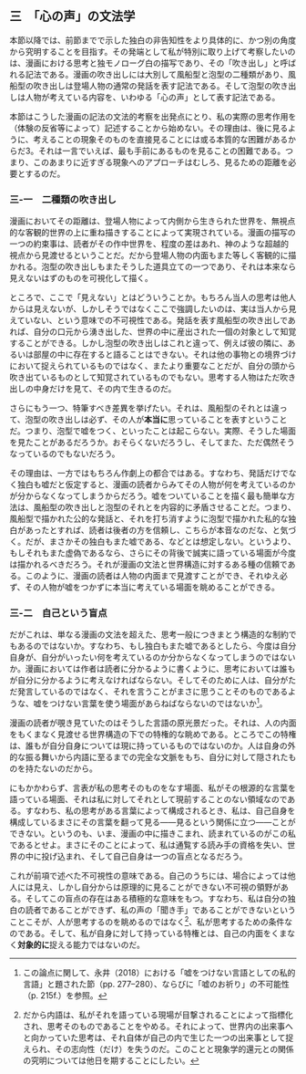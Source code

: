 ## 三　「心の声」の文法学

本節以降では、前節までで示した独白の非告知性をより具体的に、かつ別の角度から究明することを目指す。その発端として私が特別に取り上げて考察したいのは、漫画における思考と独モノローグ白の描写であり、その「吹き出し」と呼ばれる記法である。漫画の吹き出しには大別して風船型と泡型の二種類があり、風船型の吹き出しは登場人物の通常の発話を表す記法である。そして泡型の吹き出しは人物が考えている内容を、いわゆる「心の声」として表す記法である。

本節はこうした漫画の記法の文法的考察を出発点にとり、私の実際の思考作用を（体験の反省等によって）記述することから始めない。その理由は、後に見るように、考えることの現象そのものを直接見ることには或る本質的な困難があるからだ3。それは一言でいえば、最も手前にあるものを見ることの困難である。つまり、このあまりに近すぎる現象へのアプローチはむしろ、見るための距離を必要とするのだ。

### 三-一　二種類の吹き出し

漫画においてその距離は、登場人物によって内側から生きられた世界を、無視点的な客観的世界の上に重ね描きすることによって実現されている。漫画の描写の一つの約束事は、読者がその作中世界を、程度の差はあれ、神のような超越的視点から見渡せるということだ。だから登場人物の内面もまた等しく客観的に描かれる。泡型の吹き出しもまたそうした道具立ての一つであり、それは本来なら見えないはずのものを可視化して描く。

ところで、ここで「見えない」とはどういうことか。もちろん当人の思考は他人からは見えないが、しかしそうではなくここで強調したいのは、実は当人から見えていない、という意味での不可視性である。発話を表す風船型の吹き出しであれば、自分の口元から湧き出した、世界の中に産出された一個の対象として知覚することができる。しかし泡型の吹き出しはこれと違って、例えば彼の隣に、あるいは部屋の中に存在すると語ることはできない。それは他の事物との境界づけにおいて捉えられているものではなく、またより重要なことだが、自分の頭から吹き出ているものとして知覚されているものでもない。思考する人物はただ吹き出しの中身だけを見て、その内で生きるのだ。

さらにもう一つ、特筆すべき差異を挙げたい。それは、風船型のそれとは違って、泡型の吹き出しは必ず、その人が**本当に**思っていることを表すということだ。つまり、泡型で嘘をつく、といったことは起こらない。実際、そうした場面を見たことがあるだろうか。おそらくないだろうし、そしてまた、ただ偶然そうなっているのでもないだろう。

その理由は、一方ではもちろん作劇上の都合ではある。すなわち、発話だけでなく独白も嘘だと仮定すると、漫画の読者からみてその人物が何を考えているのかが分からなくなってしまうからだろう。嘘をついていることを描く最も簡単な方法は、風船型の吹き出しと泡型のそれとを内容的に矛盾させることだ。つまり、風船型で描かれた公的な発話と、それを打ち消すように泡型で描かれた私的な独白があったとすれば、読者は後者の方を信頼し、こちらが本音なのだな、と気づく。だが、まさかその独白もまた嘘である、などとは想定しない。というより、もしそれもまた虚偽であるなら、さらにその背後で誠実に語っている場面が今度は描かれるべきだろう。それが漫画の文法と世界構造に対するある種の信頼である。このように、漫画の読者は人物の内面まで見渡すことができ、それゆえ必ず、その人物が嘘をつかずに本当に考えている場面を眺めることができる。

### 三-二　自己という盲点

だがこれは、単なる漫画の文法を超えた、思考一般につきまとう構造的な制約でもあるのではないか。すなわち、もし独白もまた嘘であるとしたら、今度は自分自身が、自分がいったい何を考えているのか分からなくなってしまうのではないか。漫画においては作者は読者に分かるように書くように、思考においては誰もが自分に分かるように考えなければならない。そしてそのために人は、自分がただ発言しているのではなく、それを言うことがまさに思うことそのものであるような、嘘をつけない言葉を使う場面があらねばならないのではないか[^4]。

[^4]: この論点に関して、永井（2018）における「嘘をつけない言語としての私的言語」と題された節（pp. 277–280）、ならびに「嘘のお祈り」の不可能性（p. 215f.）を参照。

漫画の読者が覗き見ていたのはそうした言語の原光景だった。それは、人の内面をもくまなく見渡せる世界構造の下での特権的な眺めである。ところでこの特権は、誰もが自分自身については現に持っているものではないのか。人は自身の外的な振る舞いから内語に至るまでの完全な文脈をもち、自分に対して隠されたものを持たないのだから。

にもかかわらず、言表が私の思考そのものをなす場面、私がその根源的な言葉を語っている場面、それは私に対してそれとして現前することのない領域なのである。すなわち、私の思考がある言葉によって構成されるとき、私は、自己自身を構成しているまさにその言葉を翻って見る――見るという関係に立つ――ことができない。というのも、いま、漫画の中に描きこまれ、読まれているのがこの私であるとせよ。まさにそのことによって、私は通覧する読み手の資格を失い、世界の中に投げ込まれ、そして自己自身は一つの盲点となるだろう。

これが前項で述べた不可視性の意味である。自己のうちには、場合によっては他人には見え、しかし自分からは原理的に見ることができない不可視の領野がある。そしてこの盲点の存在はある積極的な意味をもつ。すなわち、私は自分の独白の読者であることができず、私の声の「聞き手」であることができないということこそが、人が思考するのを眺めるのではなく[^5]、私が思考するための条件なのである。そして、私が自身に対して持っている特権とは、自己の内面をくまなく**対象的に**捉える能力ではないのだ。

[^5]: だから内語は、私がそれを語っている現場が目撃されることによって指標化され、思考そのものであることをやめる。それによって、世界内の出来事へと向かっていた思考は、それ自体が自己の内で生じた一つの出来事として捉えられ、その志向性（だけ）を失うのだ。このことと現象学的還元との関係の究明については他日を期することにしたい。
